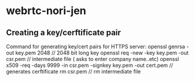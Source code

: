 # webrtc-nori-jen

## Creating a key/cerftificate pair

Command for generating key/cert pairs for HTTPS server:
openssl genrsa -out key.pem 2048 //  2048 bit long key
openssl req -new -key key.pem -out csr.pem // intermediate file  ( asks to enter company name..etc)
openssl x509 -req -days 9999 -in csr.pem -signkey key.pem -out cert.pem // generates cerftificate
rm csr.pem // rm intermediate file
